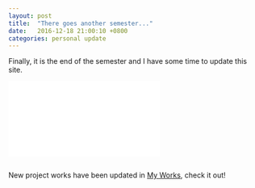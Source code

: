 ```yaml
---
layout: post
title:  "There goes another semester..."
date:   2016-12-18 21:00:10 +0800
categories: personal update
---
```

Finally, it is the end of the semester and I have some time to update this site.

<div class="iframe-container iframe-container-for-wxh-480x260" style="-webkit-overflow-scrolling: touch; overflow: auto;">
<iframe src="//giphy.com/embed/xUySTUZ8A2RJBQitEc?html5=true"  frameBorder="0" class="giphy-embed" allowFullScreen><p>Your browser does not support iframes.</p></iframe><p></p>
</div>


New project works have been updated in [My Works][mywork], check it out!


[mywork]: {{site.url}}/myworks/
